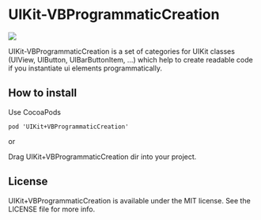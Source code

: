 UIKit-VBProgrammaticCreation
===========
[![](https://img.shields.io/cocoapods/v/UIKit+VBProgrammaticCreation.svg)]()

UIKit-VBProgrammaticCreation is a set of categories for UIKit classes (UIView, UIButton, UIBarButtonItem, ...) which help to create readable code if you instantiate ui elements programmatically.

## How to install
Use CocoaPods

    pod 'UIKit+VBProgrammaticCreation'

or

Drag UIKit+VBProgrammaticCreation dir into your project.

## License
UIKit+VBProgrammaticCreation is available under the MIT license. See the LICENSE file for more info.
